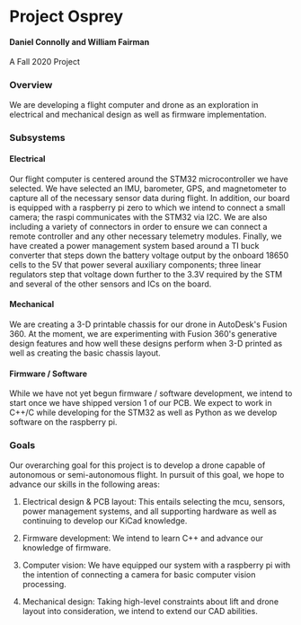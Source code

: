 # Project Osprey
#### Daniel Connolly and William Fairman

A Fall 2020 Project

### Overview

We are developing a flight computer and drone as an exploration in electrical and mechanical design as well as firmware implementation.

### Subsystems

#### Electrical

Our flight computer is centered around the STM32 microcontroller we have selected. We have selected an IMU, barometer, GPS, and magnetometer to capture all of the necessary sensor data during flight. In addition, our board is equipped with a raspberry pi zero to which we intend to connect a small camera; the raspi communicates with the STM32 via I2C. We are also including a variety of connectors in order to ensure we can connect a remote controller and any other necessary telemetry modules. Finally, we have created a power management system based around a TI buck converter that steps down the battery voltage output by the onboard 18650 cells to the 5V that power several auxiliary components; three linear regulators step that voltage down further to the 3.3V required by the STM and several of the other sensors and ICs on the board. 

#### Mechanical

We are creating a 3-D printable chassis for our drone in AutoDesk's Fusion 360. At the moment, we are experimenting with Fusion 360's generative design features and how well these designs perform when 3-D printed as well as creating the basic chassis layout.

#### Firmware / Software

While we have not yet begun firmware / software development, we intend to start once we have shipped version 1 of our PCB. We expect to work in C++/C while developing for the STM32 as well as Python as we develop software on the raspberry pi.

### Goals

Our overarching goal for this project is to develop a drone capable of autonomous or semi-autonomous flight. In pursuit of this goal, we hope to advance our skills in the following areas:

1. Electrical design & PCB layout: This entails selecting the mcu, sensors, power management systems, and all supporting hardware as well as continuing to develop our KiCad knowledge.

2. Firmware development: We intend to learn C++ and advance our knowledge of firmware.

3. Computer vision: We have equipped our system with a raspberry pi with the intention of connecting a camera for basic computer vision processing.

4. Mechanical design: Taking high-level constraints about lift and drone layout into consideration, we intend to extend our CAD abilities.
